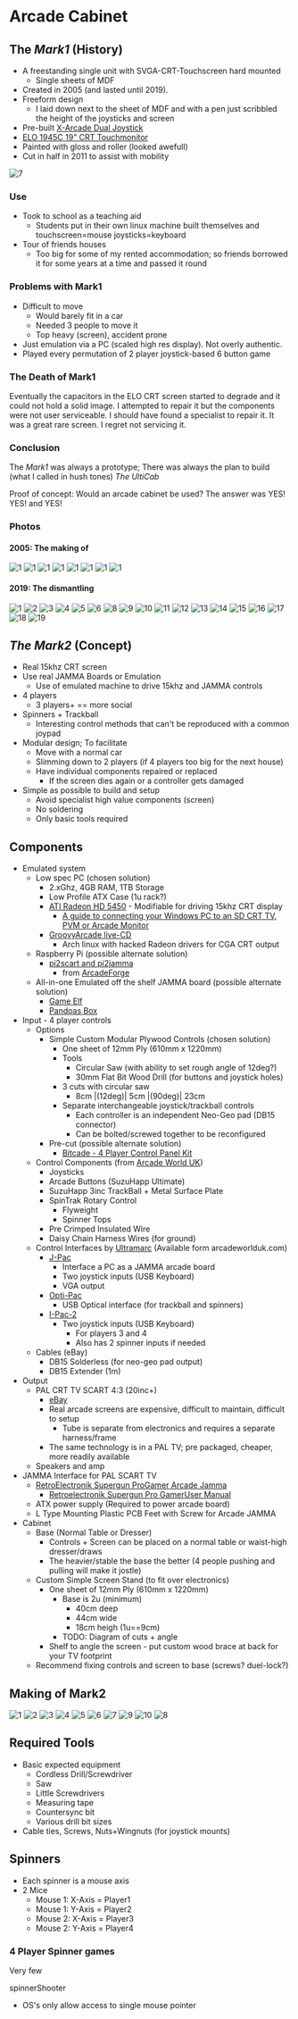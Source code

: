 Arcade Cabinet
==============

The _Mark1_ (History)
---------------------

* A freestanding single unit with SVGA-CRT-Touchscreen hard mounted
    * Single sheets of MDF
* Created in 2005 (and lasted until 2019).
* Freeform design
    * I laid down next to the sheet of MDF and with a pen just scribbled the height of the joysticks and screen
* Pre-built [X-Arcade Dual Joystick](https://shop.xgaming.com/collections/arcade-joysticks/products/x-arcade-dual-joystick-usb-included)
* [ELO 1945C 19" CRT Touchmonitor](https://www.elotouch.com/catalog/product/view/id/1036)
* Painted with gloss and roller (looked awefull)
* Cut in half in 2011 to assist with mobility

![7](./IMG_9334.jpg)

### Use

* Took to school as a teaching aid
    * Students put in their own linux machine built themselves and touchscreen=mouse joysticks=keyboard
* Tour of friends houses
    * Too big for some of my rented accommodation; so friends borrowed it for some years at a time and passed it round

### Problems with Mark1

* Difficult to move
    * Would barely fit in a car
    * Needed 3 people to move it
    * Top heavy (screen), accident prone
* Just emulation via a PC (scaled high res display). Not overly authentic.
* Played every permutation of 2 player joystick-based 6 button game

### The Death of Mark1

Eventually the capacitors in the ELO CRT screen started to degrade and it could not hold a solid image. I attempted to repair it but the components were not user serviceable. I should have found a specialist to repair it. It was a great rare screen. I regret not servicing it.

### Conclusion

The _Mark1_ was always a prototype; There was always the plan to build (what I called in hush tones) _The UltiCab_

Proof of concept: Would an arcade cabinet be used? The answer was YES! YES! and YES!

### Photos

#### 2005: The making of
![1](./DVC00006.JPG)
![1](./DVC00009.JPG)
![1](./DVC00002.JPG)
![1](./DVC00010.JPG)
![1](./DVC00013.JPG)
![1](./DVC00019.JPG)
![1](./DVC00030.JPG)
![1](./DSCF0003.JPG)

#### 2019: The dismantling
![1](./IMG_9237.jpg)
![2](./IMG_9249.jpg)
![3](./IMG_9252.jpg)
![4](./IMG_9293.jpg)
![5](./IMG_9295.jpg)
![6](./IMG_9304.jpg)
![8](./IMG_9344.jpg)
![9](./IMG_9351.jpg)
![10](./IMG_9366.jpg)
![11](./IMG_9369.jpg)
![12](./IMG_9370.jpg)
![13](./IMG_9371.jpg)
![14](./IMG_9372.jpg)
![15](./IMG_9373.jpg)
![16](./IMG_9374.jpg)
![17](./IMG_9375.jpg)
![18](./IMG_9377.jpg)
![19](./IMG_9379.jpg)


_The Mark2_ (Concept)
---------------------

* Real 15khz CRT screen
* Use real JAMMA Boards or Emulation
    * Use of emulated machine to drive 15khz and JAMMA controls
* 4 players
    * 3 players+ == more social
* Spinners + Trackball
    * Interesting control methods that can't be reproduced with a common joypad
* Modular design; To facilitate
    * Move with a normal car
    * Slimming down to 2 players (if 4 players too big for the next house)
    * Have individual components repaired or replaced
        * If the screen dies again or a controller gets damaged
* Simple as possible to build and setup
    * Avoid specialist high value components (screen)
    * No soldering
    * Only basic tools required


Components
----------

* Emulated system
    * Low spec PC (chosen solution)
        * 2.xGhz, 4GB RAM, 1TB Storage
        * Low Profile ATX Case (1u rack?)
        * [ATI Radeon HD 5450](https://www.ebay.co.uk/sch/i.html?_nkw=Radeon+HD+5450) - Modifiable for driving 15khz CRT display
            * [A guide to connecting your Windows PC to an SD CRT TV, PVM or Arcade Monitor](https://www.aussiearcade.com/forum/arcade/m-a-m-e-emulation-projects-and-discussion/89704-a-guide-to-connecting-your-windows-pc-to-an-sd-crt-tv-pvm-or-arcade-monitor?viewfull=1)
        * [GroovyArcade live-CD](http://forum.arcadecontrols.com/index.php?board=52.0)
            * Arch linux with hacked Radeon drivers for CGA CRT output
    * Raspberry Pi (possible alternate solution)
        * [pi2scart and pi2jamma](http://pi2jamma.info/)
            * from [ArcadeForge](http://arcadeforge.net/Pi2Jamma-Pi2SCART/PI2SCART::264.html)
    * All-in-one Emulated off the shelf JAMMA board (possible alternate solution)
        * [Game Elf](https://www.google.com/search?q=game+elf+JAMMA)
        * [Pandoas Box](https://www.google.com/search?q=pandora%27s+box+JAMMA)
* Input - 4 player controls
    * Options
        * Simple Custom Modular Plywood Controls (chosen solution)
            * One sheet of 12mm Ply (610mm x 1220mm)
            * Tools
                * Circular Saw (with ability to set rough angle of 12deg?)
                * 30mm Flat Bit Wood Drill (for buttons and joystick holes)
            * 3 cuts with circular saw
                * 8cm |(12deg)| 5cm |(90deg)| 23cm
            * Separate interchangeable joystick/trackball controls
                * Each controller is an independent Neo-Geo pad (DB15 connector)
                * Can be bolted/screwed together to be reconfigured
        * Pre-cut (possible alternate solution)
            * [Bitcade - 4 Player Control Panel Kit](https://bitcade.co.uk/products/bitcade-4-player-control-panel-kit?variant=6546959761435)
    * Control Components (from [Arcade World UK](https://www.arcadeworlduk.com/))
        * Joysticks
        * Arcade Buttons (SuzuHapp Ultimate)
        * SuzuHapp 3inc TrackBall + Metal Surface Plate
        * SpinTrak Rotary Control
            * Flyweight
            * Spinner Tops
        * Pre Crimped Insulated Wire
        * Daisy Chain Harness Wires (for ground)
    * Control Interfaces by [Ultramarc](https://www.ultimarc.com/) (Available form arcadeworlduk.com)
        * [J-Pac](https://www.ultimarc.com/control-interfaces/j-pac-en/)
            * Interface a PC as a JAMMA arcade board
            * Two joystick inputs (USB Keyboard)
            * VGA output
        * [Opti-Pac](https://www.ultimarc.com/control-interfaces/opti-pac/)
            * USB Optical interface (for trackball and spinners)
        * [I-Pac-2](https://www.ultimarc.com/control-interfaces/i-pacs/i-pac2/)
            * Two joystick inputs (USB Keyboard)
                * For players 3 and 4
                * Also has 2 spinner inputs if needed
    * Cables (eBay)
        * DB15 Solderless (for neo-geo pad output)
        * DB15 Extender (1m)
* Output
    * PAL CRT TV SCART 4:3 (20inc+)
        * [eBay](https://www.ebay.co.uk/sch/i.html?_dcat=11071&_fsrp=1&Screen%2520Size=20%252D29%2520in&_nkw=TV&rt=nc&Display%2520Technology=CRT)
        * Real arcade screens are expensive, difficult to maintain, difficult to setup
            * Tube is separate from electronics and requires a separate harness/frame
        * The same technology is in a PAL TV; pre packaged, cheaper, more readily available
    * Speakers and amp
* JAMMA Interface for PAL SCART TV
    * [RetroElectronik Supergun ProGamer Arcade Jamma](https://www.r2tronik.com/en/supergun/145-supergun-progamer-arcade-jamma-autofirevoltmeter-included-0715235390870.html)
        * [Retroelectronik Supergun Pro GamerUser Manual](http://www.r2tronik.com/soft/progamer_en.pdf)
    * ATX power supply (Required to power arcade board)
    * L Type Mounting Plastic PCB Feet with Screw for Arcade JAMMA
* Cabinet
    * Base (Normal Table or Dresser)
        * Controls + Screen can be placed on a normal table or waist-high dresser/draws
        * The heavier/stable the base the better (4 people pushing and pulling will make it jostle)
    * Custom Simple Screen Stand (to fit over electronics)
        * One sheet of 12mm Ply (610mm x 1220mm)
            * Base is 2u (minimum)
                * 40cm deep
                * 44cm wide
                * 18cm heigh (1u==9cm)
            * TODO: Diagram of cuts + angle
        * Shelf to angle the screen - put custom wood brace at back for your TV footprint
    * Recommend fixing controls and screen to base (screws? duel-lock?)


Making of Mark2
---------------

![1](./IMG_20200119_190404.jpg)
![2](./IMG_20200212_204931.jpg)
![3](./DSC_0249.JPG)
![4](./IMG_20190921_114102.jpg)
![5](./IMG_20200425_151958.jpg)
![6](./IMG_20200425_152023.jpg)
![7](./IMG_20200502_232922.jpg)
![9](./IMG_20200502_233030.jpg)
![10](./IMG_20200502_233213.jpg)
![8](./IMG_20200502_232941.jpg)

Required Tools
--------------

* Basic expected equipment
    * Cordless Drill/Screwdriver
    * Saw
    * Little Screwdrivers
    * Measuring tape
    * Countersync bit
    * Various drill bit sizes
* Cable ties, Screws, Nuts+Wingnuts (for joystick mounts)


Spinners
--------

* Each spinner is a mouse axis
* 2 Mice
    * Mouse 1: X-Axis = Player1
    * Mouse 1: Y-Axis = Player2
    * Mouse 2: X-Axis = Player3
    * Mouse 2: Y-Axis = Player4

### 4 Player Spinner games

Very few

spinnerShooter
* OS's only allow access to single mouse pointer

